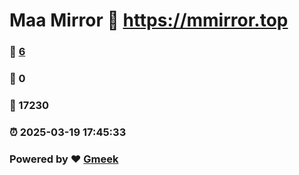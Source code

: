 # Maa Mirror :link: https://mmirror.top 
### :page_facing_up: [6](https://mmirror.top/tag.html) 
### :speech_balloon: 0 
### :hibiscus: 17230 
### :alarm_clock: 2025-03-19 17:45:33 
### Powered by :heart: [Gmeek](https://github.com/Meekdai/Gmeek)

